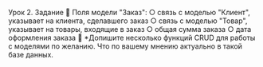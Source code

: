 Урок 2. 
Задание
📌 Поля модели "Заказ":
○ связь с моделью "Клиент", указывает на клиента, сделавшего заказ
○ связь с моделью "Товар", указывает на товары, входящие в заказ
○ общая сумма заказа
○ дата оформления заказа
📌 *Допишите несколько функций CRUD для работы с моделями по желанию. 
Что по вашему мнению актуально в такой базе данных.